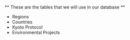 ** These are the tables that we will use in our database **

- Regions
- Countries
- Kyoto Protocol
- Environmental Projects 
